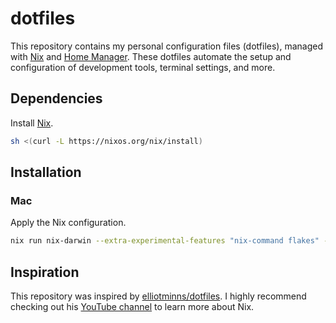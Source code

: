 # dotfiles

This repository contains my personal configuration files (dotfiles), managed with [Nix](https://nixos.org/) and [Home Manager](https://nix-community.github.io/home-manager/). These dotfiles automate the setup and configuration of development tools, terminal settings, and more.

## Dependencies

Install [Nix](https://nixos.org/download/).

```bash
sh <(curl -L https://nixos.org/nix/install)
```

## Installation

### Mac

Apply the Nix configuration.

```bash
nix run nix-darwin --extra-experimental-features "nix-command flakes" -- switch --flake ./nix/darwin#piedt
```

## Inspiration

This repository was inspired by [elliotminns/dotfiles](https://github.com/elliottminns/dotfiles). I highly recommend checking out his [YouTube channel](https://www.youtube.com/@dreamsofautonomy) to learn more about Nix.
